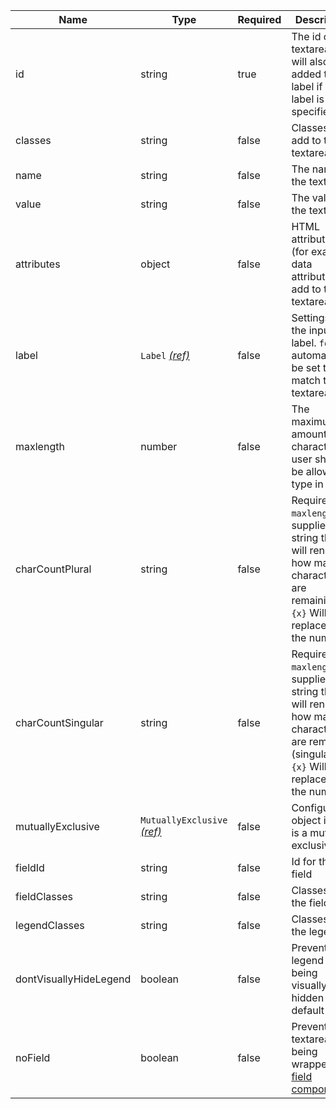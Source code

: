 | Name                   | Type                                                          | Required | Description                                                                                                                                           |
| ---------------------- | ------------------------------------------------------------- | -------- | ----------------------------------------------------------------------------------------------------------------------------------------------------- |
| id                     | string                                                        | true     | The id of the textarea. This will also be added to the label if a label is specified                                                                  |
| classes                | string                                                        | false    | Classes to add to the textarea.                                                                                                                       |
| name                   | string                                                        | false    | The name of the textarea                                                                                                                              |
| value                  | string                                                        | false    | The value of the textarea.                                                                                                                            |
| attributes             | object                                                        | false    | HTML attributes (for example data attributes) to add to the textarea                                                                                  |
| label                  | `Label` [_(ref)_](/components/label)                          | false    | Settings for the input label. `for` will automatically be set to match the textarea id                                                                |
| maxlength              | number                                                        | false    | The maximum amount of characters a user should be allowed to type in                                                                                  |
| charCountPlural        | string                                                        | false    | Required if `maxlength` is supplied. The string that will render how many characters are remaining. `{x}` Will be replaced with the number            |
| charCountSingular      | string                                                        | false    | Required if `maxlength` is supplied. The string that will render how many characters are remaining (singular). `{x}` Will be replaced with the number |
| mutuallyExclusive      | `MutuallyExclusive` [_(ref)_](/components/mutually-exclusive) | false    | Configuration object if this is a mutually exclusive list                                                                                             |
| fieldId                | string                                                        | false    | Id for the field                                                                                                                                      |
| fieldClasses           | string                                                        | false    | Classes for the field                                                                                                                                 |
| legendClasses          | string                                                        | false    | Classes for the legend                                                                                                                                |
| dontVisuallyHideLegend | boolean                                                       | false    | Prevents the legend from being visually hidden by default                                                                                             |
| noField                | boolean                                                       | false    | Prevents the textarea from being wrapped in a [field component](/components/field)                                                                    |
